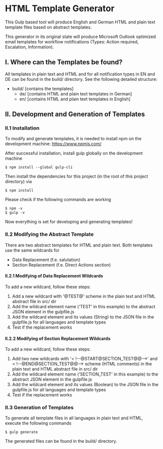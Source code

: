 # HTML Template Generator
This Gulp based tool will produce English and German HTML and plain text template files based on abstract templates.

This generator in its original state will produce Microsoft Outlook optimized email templates for workflow notifications (Types: Action required, Escalation, Information).

## I. Where can the Templates be found?
All templates in plain text and HTML and for all notification types in EN and DE can be found in the build/ directory. See the following detailed structure:
- build/ [contains the templates]
    - de/ [contains HTML and plain text templates in German]
    - en/ [contains HTML and plain text templates in English]

## II. Development and Generation of Templates
### II.1 Installation
To modify and generate templates, it is needed to install npm on the development machine: https://www.npmjs.com/

After successful installation, install gulp globally on the development machine

    $ npm install --global gulp-cli

Then install the dependencies for this project (in the root of this project directory) via

    $ npm install

Please check if the following commands are working

    $ npm -v
    $ gulp -v

Now everything is set for developing and generating templates!

### II.2 Modifying the Abstract Template
There are two abstract templates for HTML and plain text. Both templates use the same wildcards for
* Data Replacement (f.e. salutation)
* Section Replacement (f.e. Direct Actions section)

#### II.2.1 Modifying of Data Replacement Wildcards
To add a new wildcard, follow these steps:

1. Add a new wildcard with '@TEST@' scheme in the plain text and HTML abstract file in src/ dir
2. Add the wildcard element name ('TEST' in this example) to the abstract JSON element in the gulpfile.js
3. Add the wildcard element and its values (String) to the JSON file in the gulpfile.js for all languages and template types
4. Test if the replacement works

#### II.2.2 Modifying of Section Replacement Wildcards
To add a new wildcard, follow these steps:

1. Add two new wildcards with '< !--@START@SECTION_TEST@@-->' and < !--@END@SECTION_TEST@@--> scheme (HTML comments) in the plain text and HTML abstract file in src/ dir
2. Add the wildcard element name ('SECTION_TEST' in this example) to the abstract JSON element in the gulpfile.js
3. Add the wildcard element and its values (Boolean) to the JSON file in the gulpfile.js for all languages and template types
4. Test if the replacement works

### II.3 Generation of Templates
To generate all template files in all languages in plain text and HTML, execute the following commands

    $ gulp generate

The generated files can be found in the build/ directory.
